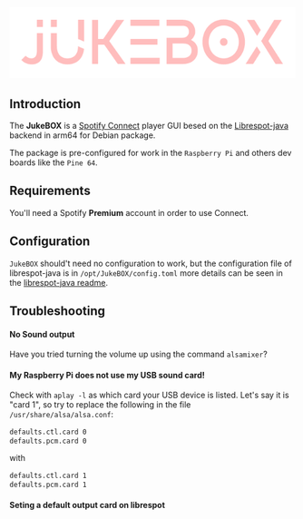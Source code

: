 ![JukeBOX logo](https://raw.githubusercontent.com/HBeserra/JukeBOX/main/juke.png)
## Introduction
The **JukeBOX**  is a  [Spotify Connect](https://www.spotify.com/connect/) player GUI besed on the  [Librespot-java](https://github.com/librespot-org/librespot-java) backend in arm64 for Debian package.

The package is pre-configured for work in the `Raspberry Pi` and others dev boards like the `Pine 64`.

## Requirements

You'll need a Spotify **Premium** account in order to use Connect.

## Configuration

`JukeBOX` should't need no configuration to work, but the configuration file of librespot-java is in `/opt/JukeBOX/config.toml` more details can be seen in the [librespot-java readme](https://github.com/librespot-org/librespot-java).


## Troubleshooting

#### No Sound output
Have you tried turning the volume up using the command `alsamixer`?
#### My Raspberry Pi does not use my USB sound card!
Check with  `aplay -l`  as which card your USB device is listed. Let's say it is "card 1", so try to replace the following in the file  `/usr/share/alsa/alsa.conf`:

```
defaults.ctl.card 0
defaults.pcm.card 0

```

with

```
defaults.ctl.card 1
defaults.pcm.card 1
```

#### Seting a default output card on librespot



<!--stackedit_data:
eyJoaXN0b3J5IjpbNTcwOTU2NDYwLC00ODg3NzI5NDZdfQ==
-->